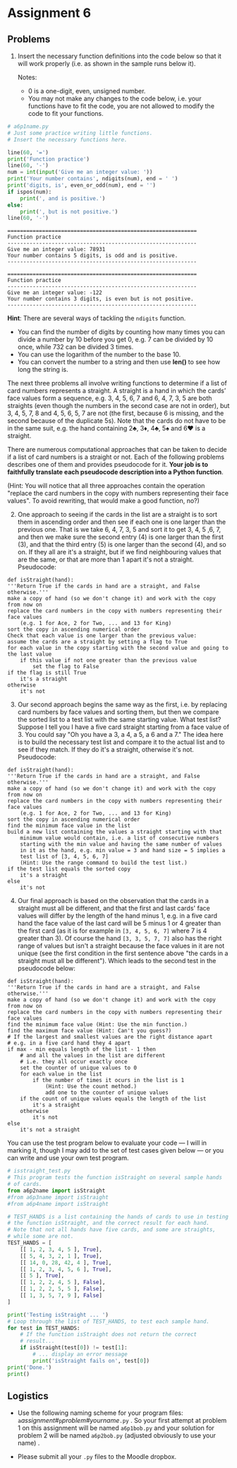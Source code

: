 # Assignment 6

## Problems

1.  Insert the necessary function definitions into the code below so
    that it will work properly (i.e. as shown in the sample runs below
    it).

    Notes:

    -   0 is a one-digit, even, unsigned number.
    -   You may not make any changes to the code below, i.e. your
        functions have to fit the code, you are not allowed to modify
        the code to fit your functions.

``` python
# a6p1name.py
# Just some practice writing little functions.
# Insert the necessary functions here.

line(60, '=')
print('Function practice')
line(60, '-')
num = int(input('Give me an integer value: '))
print('Your number contains', ndigits(num), end = ' ')
print('digits, is', even_or_odd(num), end = '')
if ispos(num):
    print(', and is positive.')
else:
    print(', but is not positive.')
line(60, '-')
```

```plaintext
============================================================
Function practice
------------------------------------------------------------
Give me an integer value: 78931
Your number contains 5 digits, is odd and is positive.
------------------------------------------------------------

============================================================
Function practice
------------------------------------------------------------
Give me an integer value: -122
Your number contains 3 digits, is even but is not positive.
------------------------------------------------------------
```
**Hint**: There are several ways of tackling the `ndigits` function.

-   You can find the number of digits by counting how many times you
    can divide a number by 10 before you get 0, e.g. 7 can be
    divided by 10 once, while 732 can be divided 3 times.
-   You can use the logarithm of the number to the base 10.
-   You can convert the number to a string and then use **len()** to
    see how long the string is.

The next three problems all involve writing functions to determine if a
list of card numbers represents a straight. A straight is a hand in
which the cards’ face values form a sequence, e.g. 3, 4, 5, 6, 7 and 6,
4, 7, 3, 5 are both straights (even though the numbers in the second
case are not in order), but 3, 4, 5, 7, 8 and 4, 5, 6, 5, 7 are not (the
first, because 6 is missing, and the second because of the duplicate
5s). Note that the cards do not have to be in the same suit, e.g. the
hand containing 2♣, 3♦, 4♣, 5♠ and 6♥ is a straight.

There are numerous computational approaches that can be taken to decide
if a list of card numbers is a straight or not. Each of the following
problems describes one of them and provides pseudocode for it. **Your
job is to faithfully translate each pseudocode description into a Python
function**.

(Hint: You will notice that all three approaches contain the operation
"replace the card numbers in the copy with numbers representing their
face values". To avoid rewriting, that would make a good function, no?)

2.  One approach to seeing if the cards in the list are a straight is to
    sort them in ascending order and then see if each one is one larger
    than the previous one. That is we take 6, 4, 7, 3, 5 and sort it to
    get 3, 4, 5 ,6, 7, and then we make sure the second entry (4) is one
    larger than the first (3), and that the third entry (5) is one
    larger than the second (4), and so on. If they all are it's a
    straight, but if we find neighbouring values that are the same, or
    that are more than 1 apart it's not a straight. Pseudocode:

```plaintext
def isStraight(hand):
'''Return True if the cards in hand are a straight, and False otherwise.'''
make a copy of hand (so we don't change it) and work with the copy from now on
replace the card numbers in the copy with numbers representing their face values
    (e.g. 1 for Ace, 2 for Two, ... and 13 for King)
sort the copy in ascending numerical order
Check that each value is one larger than the previous value:
assume the cards are a straight by setting a flag to True
for each value in the copy starting with the second value and going to the last value
    if this value if not one greater than the previous value
        set the flag to False
if the flag is still True
    it's a straight
otherwise
    it's not
```
3.  Our second approach begins the same way as the first, i.e. by
    replacing card numbers by face values and sorting them, but then we
    compare the sorted list to a test list with the same starting value.
    What test list? Suppose I tell you I have a five card straight
    starting from a face value of 3. You could say "Oh you have a 3, a
    4, a 5, a 6 and a 7." The idea here is to build the necessary test
    list and compare it to the actual list and to see if they match. If
    they do it's a straight, otherwise it's not. Pseudocode:

```plaintext
def isStraight(hand):
'''Return True if the cards in hand are a straight, and False otherwise.'''
make a copy of hand (so we don't change it) and work with the copy from now on
replace the card numbers in the copy with numbers representing their face values
    (e.g. 1 for Ace, 2 for Two, ... and 13 for King)
sort the copy in ascending numerical order
find the minimum face value in the list
build a new list containing the values a straight starting with that 
    minimum value would contain, i.e. a list of consecutive numbers
    starting with the min value and having the same number of values
    in it as the hand, e.g. min value = 3 and hand size = 5 implies a 
    test list of [3, 4, 5, 6, 7]
    (Hint: Use the range command to build the test list.)
if the test list equals the sorted copy
    it's a straight
else
    it's not
```
4.  Our final approach is based on the observation that the cards in a
    straight must all be different, and that the first and last cards'
    face values will differ by the length of the hand minus 1, e.g. in a
    five card hand the face value of the last card will be 5 minus 1 or
    4 greater than the first card (as it is for example in `[3, 4, 5, 6,
    7]` where 7 is 4 greater than 3). Of course the hand `[3, 3, 5, 7,
    7]` also has the right range of values but isn't a straight because
    the face values in it are not unique (see the first condition in the
    first sentence above "the cards in a straight must all be
    different"). Which leads to the second test in the pseudocode
    below:

```plaintext
def isStraight(hand):
'''Return True if the cards in hand are a straight, and False otherwise.'''
make a copy of hand (so we don't change it) and work with the copy from now on
replace the card numbers in the copy with numbers representing their face values
find the minimum face value (Hint: Use the min function.)
find the maximum face value (Hint: Can't you guess?)
# If the largest and smallest values are the right distance apart
# e.g. in a five card hand they 4 apart
if max - min equals length of the list - 1 then
    # and all the values in the list are different
    # i.e. they all occur exactly once
    set the counter of unique values to 0
    for each value in the list
        if the number of times it ocurs in the list is 1
            (Hint: Use the count method.)
            add one to the counter of unique values
    if the count of unique values equals the length of the list
        it's a straight
    otherwise
        it's not
else
    it's not a straight
```

You can use the test program below to evaluate your code — I will in
marking it, though I may add to the set of test cases given below — or
you can write and use your own test program.

``` python
# isstraight_test.py
# This program tests the function isStraight on several sample hands
# of cards.
from a6p2name import isStraight
#from a6p3name import isStraight
#from a6p4name import isStraight

# TEST_HANDS is a list containing the hands of cards to use in testing
# the function isStraight, and the correct result for each hand.
# Note that not all hands have five cards, and some are straights,
# while some are not.
TEST_HANDS = [
    [[ 1, 2, 3, 4, 5 ], True],
    [[ 5, 4, 3, 2, 1 ], True],
    [[ 14, 0, 28, 42, 4 ], True],
    [[ 1, 2, 3, 4, 5, 6 ], True],
    [[ 5 ], True],
    [[ 1, 2, 2, 4, 5 ], False],
    [[ 1, 2, 2, 5, 5 ], False],
    [[ 1, 3, 5, 7, 9 ], False]
]

print('Testing isStraight ... ')
# Loop through the list of TEST_HANDS, to test each sample hand.
for test in TEST_HANDS:
    # If the function isStraight does not return the correct
    # result...
    if isStraight(test[0]) != test[1]:
        # ... display an error message
        print('isStraight fails on', test[0])
print('Done.')
print()
```

## Logistics

-   Use the following naming scheme for your program files:
    `a`*assignment#*`p`*problem#yourname*`.py` . So your first
    attempt at problem 1 on this assignment will be named `a6p1bob.py`
    and your solution for problem 2 will be named `a6p2bob.py` (adjusted obviously to use your name) .

-   Please submit all your `.py` files to the Moodle dropbox.
